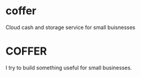 # coffer
Cloud cash and storage service for small buisnesses
<h1> COFFER </h1>

<p> I try to build something useful for small businesses. </p>
